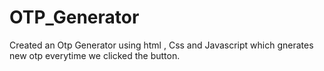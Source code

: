 # OTP_Generator
Created an Otp Generator using html , Css and Javascript which gnerates new otp everytime we clicked the button.

